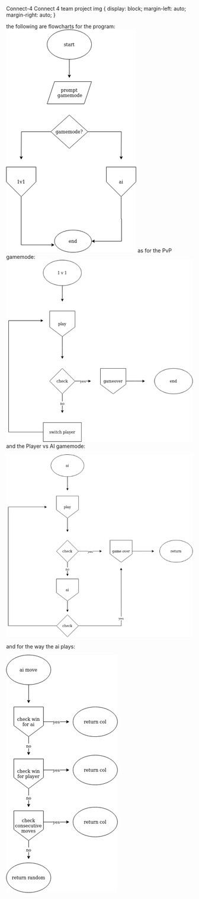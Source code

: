  Connect-4
Connect 4 team project 
img {
  display: block;
  margin-left: auto;
  margin-right: auto;
}

the following are flowcharts for the program:
![Main function flowchart](extra/main.png)
as for the PvP gamemode:
![PvP gamemode flowchart](extra/pvp.png)
and the Player vs AI gamemode:

![PvP gamemode flowchart](extra/ai.png)

and for the way the ai plays:

![AI decision making flowchart](extra/ai_play.png)
